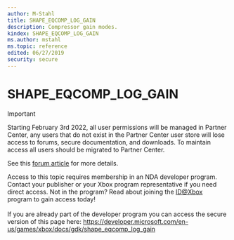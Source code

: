 ```yaml
---
author: M-Stahl
title: SHAPE_EQCOMP_LOG_GAIN
description: Compressor gain modes.
kindex: SHAPE_EQCOMP_LOG_GAIN
ms.author: mstahl
ms.topic: reference
edited: 06/27/2019
security: secure
---
```


# SHAPE_EQCOMP_LOG_GAIN
> [!IMPORTANT]
> Starting February 3rd 2022, all user permissions will be managed in Partner Center, any users that do not exist in the Partner Center user store will lose access to forums, secure documentation, and downloads. To maintain access all users should be migrated to Partner Center. <p></p>See this <a href="https://forums.xboxlive.com/articles/132187/breaking-change-user-access-for-forums-secure-docu.html">forum article</a> for more details.  

 Access to this topic requires membership in an NDA developer program. Contact your publisher or your Xbox program representative if you need direct access. Not in the program? Read about joining the <a href="https://www.xbox.com/Developers/id">ID@Xbox</a> program to gain access today!  <br/><br/>If you are already part of the developer program you can access the secure version of this page here: <a target="_blank" href="https://developer.microsoft.com/en-us/games/xbox/docs/gdk/shape_eqcomp_log_gain">https://developer.microsoft.com/en-us/games/xbox/docs/gdk/shape_eqcomp_log_gain</a>